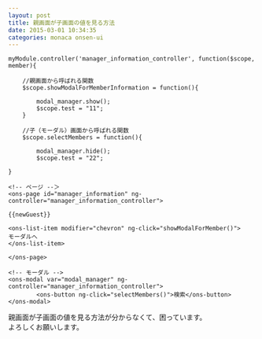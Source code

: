 ```yaml
---
layout: post
title: 親画面が子画面の値を見る方法
date: 2015-03-01 10:34:35
categories: monaca onsen-ui
---
```

<pre><code>myModule.controller('manager_information_controller', function($scope, member){

    //親画面から呼ばれる関数
    $scope.showModalForMemberInformation = function(){

        modal_manager.show();            
        $scope.test = "11";
    }

    //子（モーダル）画面から呼ばれる関数
    $scope.selectMembers = function(){

        modal_manager.hide();
        $scope.test = "22";

}

&lt;!-- ページ --＞
&lt;ons-page id="manager_information" ng-controller="manager_information_controller"&gt;

{{newGuest}}

&lt;ons-list-item modifier="chevron" ng-click="showModalForMember()"&gt;
モーダルへ
&lt;/ons-list-item&gt;    

&lt;/ons-page&gt;

&lt;!-- モーダル --&gt;
&lt;ons-modal var="modal_manager" ng-controller="manager_information_controller"&gt;
        &lt;ons-button ng-click="selectMembers()"&gt;検索&lt;/ons-button&gt;
&lt;/ons-modal&gt;
</code></pre>

<p>親画面が子画面の値を見る方法が分からなくて、困っています。<br>
よろしくお願いします。</p>
